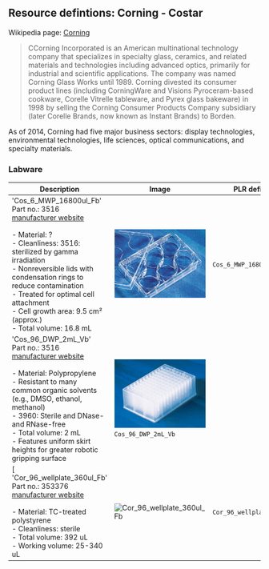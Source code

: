 ## Resource defintions: Corning - Costar

Wikipedia page: [Corning](https://en.wikipedia.org/wiki/Corning_Inc.)

> CCorning Incorporated is an American multinational technology company that specializes in specialty glass, ceramics, and related materials and technologies including advanced optics, primarily for industrial and scientific applications. The company was named Corning Glass Works until 1989. Corning divested its consumer product lines (including CorningWare and Visions Pyroceram-based cookware, Corelle Vitrelle tableware, and Pyrex glass bakeware) in 1998 by selling the Corning Consumer Products Company subsidiary (later Corelle Brands, now known as Instant Brands) to Borden.

As of 2014, Corning had five major business sectors: display technologies, environmental technologies, life sciences, optical communications, and specialty materials.

### Labware

| Description               | Image              | PLR definition |
|--------------------|--------------------|--------------------|
| 'Cos_6_MWP_16800ul_Fb'<br>Part no.: 3516<br>[manufacturer website](https://ecatalog.corning.com/life-sciences/b2b/UK/en/Microplates/Assay-Microplates/96-Well-Microplates/Costar%C2%AE-Multiple-Well-Cell-Culture-Plates/p/3516) <br><br>- Material: ? <br>- Cleanliness: 3516: sterilized by gamma irradiation <br>- Nonreversible lids with condensation rings to reduce contamination <br>- Treated for optimal cell attachment <br>- Cell growth area: 9.5 cm² (approx.) <br>- Total volume: 16.8 mL| <img src="ims/Cos_6_MWP_16800ul_Fb.jpg" alt="Cos_6_MWP_16800ul_Fb" width="250"/> | `Cos_6_MWP_16800ul_Fb` |
| 'Cos_96_DWP_2mL_Vb'<br>Part no.: 3516<br>[manufacturer website](https://ecatalog.corning.com/life-sciences/b2b/UK/en/Microplates/Assay-Microplates/96-Well-Microplates/Costar%C2%AE-Multiple-Well-Cell-Culture-Plates/p/3516) <br><br>- Material: Polypropylene <br>- Resistant to many common organic solvents (e.g., DMSO, ethanol, methanol) <br>- 3960: Sterile and DNase- and RNase-free <br>- Total volume: 2 mL <br>- Features uniform skirt heights for greater robotic gripping surface| <img src="ims/Cos_96_DWP_2mL_Vb.jpg" alt="Cos_96_DWP_2mL_Vb" width="250"/> `Cos_96_DWP_2mL_Vb` |
[ 'Cor_96_wellplate_360ul_Fb' <br>Part no.: 353376<br>[manufacturer website](https://ecatalog.corning.com/life-sciences/b2b/NL/en/Microplates/Assay-Microplates/96-Well-Microplates/Falcon®-96-well-Polystyrene-Microplates/p/353376) <br><br>- Material: TC-treated polystyrene <br> - Cleanliness: sterile <br>- Total volume:  392 uL <br>- Working volume: 25-340 uL | <img src="ims/Cor_96_wellplate_360ul_Fb.jpg" alt="Cor_96_wellplate_360ul_Fb" width="250"/> | `Cor_96_wellplate_360ul_Fb` |
